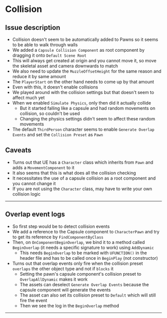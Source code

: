 # Collision

## Issue description

- Collision doesn't seem to be automatically added to Pawns so it seems to be able to walk through walls
- We added a `Capsule Collision Component` as root component by dragging it onto `Default Scene Root`
- This will always get created at origin and you cannot move it, so move the skeletal asset and camera downwards to match
- We also need to update the `MuzzleOffsetHeight` for the same reason and reduce it by same amount
- The `PlayerStart` on the other hand needs to come up by that amount
- Even with this, it doesn't enable collisions
- We played around with the collision settings but that doesn't seem to affect much yet
- When we enabled `Simulate Physics`, only then did it actually collide
  - But it started falling like a capsule and had random movements on collision, so couldn't be used
  - Changing the physics settings didn't seem to affect these random movements
- The default `ThirdPerson` character seems to enable `Generate Overlap Events` and set the `Collision Preset` as `Pawn`

## Caveats

- Turns out that UE has a `Character` class which inherits from `Pawn` and adds a `MovementComponent` to it
- It also seems that this is what does all the collision checking
- It necessitates the use of a capsule collision as a root component and you cannot change it
- If you are not using the `Character` class, may have to write your own collision logic

---

## Overlap event logs

- So first step would be to detect collision events
- We add a reference to the Capsule component to `CharacterPawn` and try to get its reference by `FindComponentByClass`
- Then, on `OnComponentBeginOverlap`, we bind it to a method called `BeginOverlap` (it needs a specific signature to work) using `AddDynamic`
  - This needs `BeginOverlap` to be marked with `UFUNCTION()` in the header file and has to be called once in `BeginPlay` (not constructor)
- Turns out that overlap events only fire when the collision preset `overlaps` the other object type and not if `blocks` it
  - Setting the pawn's capsule component's collision preset to `OverlapAllDynamic` makes it work
  - The assets can deselect `Generate Overlap Events` because the capsule component will generate the events
  - The asset can also set its collision preset to `Default` which will still fire the event
  - Then we see the log in the `BeginOverlap` method

---
